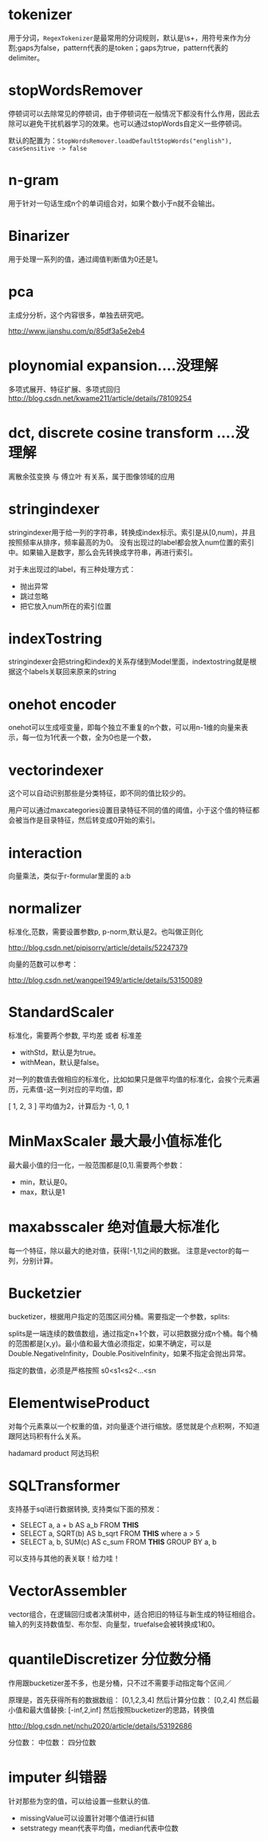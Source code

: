 # tokenizer

用于分词，`RegexTokenizer`是最常用的分词规则，默认是\\s+，用符号来作为分割;gaps为false，pattern代表的是token；gaps为true，pattern代表的delimiter。

# stopWordsRemover

停顿词可以去除常见的停顿词，由于停顿词在一般情况下都没有什么作用，因此去除可以避免干扰机器学习的效果。也可以通过stopWords自定义一些停顿词。

默认的配置为：`StopWordsRemover.loadDefaultStopWords("english"), caseSensitive -> false`

# n-gram

用于针对一句话生成n个的单词组合对，如果个数小于n就不会输出。

# Binarizer

用于处理一系列的值，通过阈值判断值为0还是1。

# pca 

主成分分析，这个内容很多，单独去研究吧。

http://www.jianshu.com/p/85df3a5e2eb4

# ploynomial expansion....没理解

多项式展开、特征扩展、多项式回归
http://blog.csdn.net/kwame211/article/details/78109254

# dct, discrete cosine transform ....没理解

离散余弦变换 与 傅立叶 有关系，属于图像领域的应用

# stringindexer

stringindexer用于给一列的字符串，转换成index标示。索引是从[0,num)，并且按照频率从排序，频率最高的为0。
没有出现过的label都会放入num位置的索引中。如果输入是数字，那么会先转换成字符串，再进行索引。

对于未出现过的label，有三种处理方式：

- 抛出异常
- 跳过忽略
- 把它放入num所在的索引位置

# indexTostring

stringindexer会把string和index的关系存储到Model里面，indextostring就是根据这个labels关联回来原来的string

# onehot encoder

onehot可以生成哑变量，即每个独立不重复的n个数，可以用n-1维的向量来表示，每一位为1代表一个数，全为0也是一个数，

# vectorindexer

这个可以自动识别那些是分类特征，即不同的值比较少的。

用户可以通过maxcategories设置目录特征不同的值的阈值，小于这个值的特征都会被当作是目录特征，然后转变成0开始的索引。

# interaction

向量乘法，类似于r-formular里面的 a:b

# normalizer

标准化,范数，需要设置参数p, p-norm,默认是2。也叫做正则化

http://blog.csdn.net/pipisorry/article/details/52247379

向量的范数可以参考：

http://blog.csdn.net/wangpei1949/article/details/53150089

# StandardScaler

标准化，需要两个参数, 平均差 或者 标准差

- withStd，默认是为true。
- withMean，默认是false。

对一列的数值去做相应的标准化，比如如果只是做平均值的标准化，会挨个元素遍历，元素值-这一列对应的平均值，即

[
1,
2,
3
]
平均值为2，计算后为
-1,
0,
1

# MinMaxScaler 最大最小值标准化

最大最小值的归一化，一般范围都是[0,1].需要两个参数：
- min，默认是0。
- max，默认是1

# maxabsscaler 绝对值最大标准化

每一个特征，除以最大的绝对值，获得[-1,1]之间的数据。
注意是vector的每一列，分别计算。

# Bucketzier 

bucketizer，根据用户指定的范围区间分桶。需要指定一个参数，splits:

splits是一端连续的数值数组，通过指定n+1个数，可以把数据分成n个桶。每个桶的范围都是[x,y)。最小值和最大值必须指定，如果不确定，可以是
Double.NegativeInfinity，Double.PositiveInfinity，如果不指定会抛出异常。

指定的数值，必须是严格按照 s0<s1<s2<...<sn

# ElementwiseProduct

对每个元素乘以一个权重的值，对向量逐个进行缩放。感觉就是个点积啊，不知道跟阿达玛积有什么关系。

hadamard product 阿达玛积

# SQLTransformer

支持基于sql进行数据转换, 支持类似下面的预发：

- SELECT a, a + b AS a_b FROM __THIS__
- SELECT a, SQRT(b) AS b_sqrt FROM __THIS__ where a > 5
- SELECT a, b, SUM(c) AS c_sum FROM __THIS__ GROUP BY a, b

可以支持与其他的表关联！给力哇！

# VectorAssembler 

vector组合，在逻辑回归或者决策树中，适合把旧的特征与新生成的特征相组合。
输入的列支持数值型、布尔型、向量型，truefalse会被转换成1和0。

# quantileDiscretizer 分位数分桶

作用跟bucketizer差不多，也是分桶，只不过不需要手动指定每个区间／

原理是，首先获得所有的数据数组：
[0,1,2,3,4]
然后计算分位数：
[0,2,4]
然后最小值和最大值替换:
[-inf,2,inf]
然后按照bucketizer的思路，转换值


http://blog.csdn.net/nchu2020/article/details/53192686

分位数：
中位数：
四分位数

# imputer 纠错器

针对那些为空的值，可以给设置一些默认的值.

- missingValue可以设置针对哪个值进行纠错
- setstrategy mean代表平均值，median代表中位数

